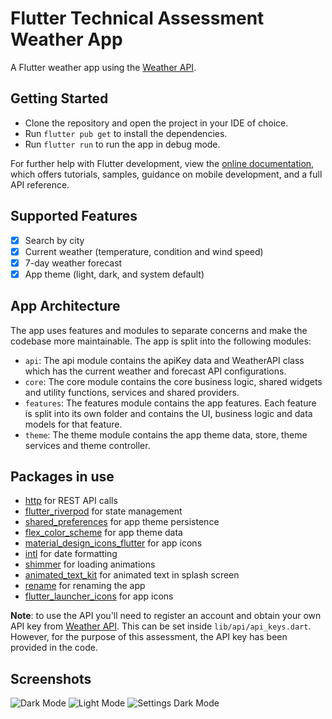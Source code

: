 # Flutter Technical Assessment Weather App

A Flutter weather app using the [Weather API](https://www.weatherapi.com/).

## Getting Started

- Clone the repository and open the project in your IDE of choice.
- Run `flutter pub get` to install the dependencies.
- Run `flutter run` to run the app in debug mode.

For further help with Flutter development, view the
[online documentation](https://docs.flutter.dev/), which offers tutorials,
samples, guidance on mobile development, and a full API reference.

## Supported Features

- [x] Search by city
- [x] Current weather (temperature, condition and wind speed)
- [x] 7-day weather forecast
- [x] App theme (light, dark, and system default)

## App Architecture

The app uses features and modules to separate concerns and make the codebase more maintainable. The app is split into the following modules:

- `api`: The api module contains the apiKey data and WeatherAPI class which has the current weather and forecast API configurations.
- `core`: The core module contains the core business logic, shared widgets and utility functions, services and shared providers.
- `features`: The features module contains the app features. Each feature is split into its own folder and contains the UI, business logic and data models for that feature.
- `theme`: The theme module contains the app theme data, store, theme services and theme controller.

## Packages in use

- [http](https://pub.dev/packages/http) for REST API calls
- [flutter_riverpod](https://pub.dev/packages/flutter_riverpod) for state management
- [shared_preferences](https://pub.dev/packages/shared_preferences) for app theme persistence
- [flex_color_scheme](https://pub.dev/packages/flex_color_scheme) for app theme data
- [material_design_icons_flutter](https://pub.dev/packages/material_design_icons_flutter) for app icons
- [intl](https://pub.dev/packages/intl) for date formatting
- [shimmer](https://pub.dev/packages/shimmer) for loading animations
- [animated_text_kit](https://pub.dev/packages/animated_text_kit) for animated text in splash screen
- [rename](https://pub.dev/packages/rename) for renaming the app
- [flutter_launcher_icons](https://pub.dev/packages/flutter_launcher_icons) for app icons

**Note**: to use the API you'll need to register an account and obtain your own API key from [Weather API](https://www.weatherapi.com/). This can be set inside `lib/api/api_keys.dart`. However, for the purpose of this assessment, the API key has been provided in the code.

## Screenshots
![Dark Mode](https://github.com/Cornelius-Mutisya/weather_app/assets/29639344/f3b71c5c-6b7f-41e6-b305-119f764ae1c5)
![Light Mode](https://github.com/Cornelius-Mutisya/weather_app/assets/29639344/569796af-6228-4eff-b3a4-2ac0ac89da34)
![Settings Dark Mode](https://github.com/Cornelius-Mutisya/weather_app/assets/29639344/ff37f71c-b20c-4138-9d6e-c32b848ba506)
